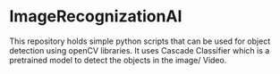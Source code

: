 # ImageRecognizationAI
This repository holds simple python scripts that can be used for object detection using openCV libraries. It uses Cascade Classifier which is a pretrained model to detect the objects in the image/ Video.
